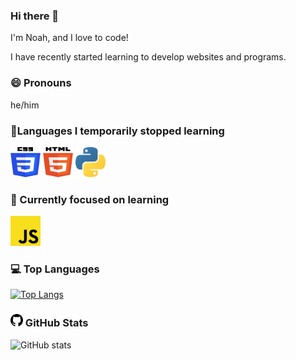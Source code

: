 ### Hi there 👋

I'm Noah, and I love to code!

I have recently started learning to develop websites and programs.
### 😄 Pronouns 
he/him

### 💾Languages I temporarily stopped learning
<div class="lang">
<img src="/img/css-3.svg" width="48" height="48">
<img src="/img/html-5.svg" width="48" height="48">
<img src="/img/python.svg" width="48" height="48">

  ### 🌱 Currently focused on learning
<div class="lang">
<img src="/img/javascript.svg" width="48" height="48">
  </div>

  ### 💻 Top Languages
[![Top Langs](https://github-readme-stats.vercel.app/api/top-langs/?username=odeyity&layout=compact&theme=dark)](https://github.com/anuraghazra/github-readme-stats)
  
  ### <img src="/img/github.svg" width="20" height="20"> GitHub Stats
 ![GitHub stats](https://github-readme-stats.vercel.app/api?username=odeyity&show_icons=true&theme=dark)

